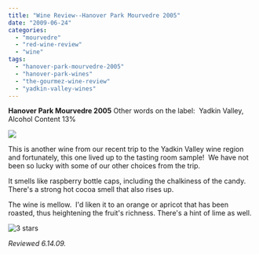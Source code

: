 ```yaml
---
title: "Wine Review--Hanover Park Mourvedre 2005"
date: "2009-06-24"
categories: 
  - "mourvedre"
  - "red-wine-review"
  - "wine"
tags: 
  - "hanover-park-mourvedre-2005"
  - "hanover-park-wines"
  - "the-gourmez-wine-review"
  - "yadkin-valley-wines"
---
```


**Hanover Park Mourvedre 2005** Other words on the label:  Yadkin Valley, Alcohol Content 13%

![](http://www.rebeccagomezfarrell.com/gourmez/photos/Hanover_Park_Mouvedre.jpg)

This is another wine from our recent trip to the Yadkin Valley wine region and fortunately, this one lived up to the tasting room sample!  We have not been so lucky with some of our other choices from the trip.

It smells like raspberry bottle caps, including the chalkiness of the candy.  There's a strong hot cocoa smell that also rises up.

The wine is mellow.  I'd liken it to an orange or apricot that has been roasted, thus heightening the fruit's richness. There's a hint of lime as well.

![3 stars](http://www.rebeccagomezfarrell.com/wp-content/uploads/2009/02/rating_avocado1.gif "rating_avocado1")

_Reviewed 6.14.09._
